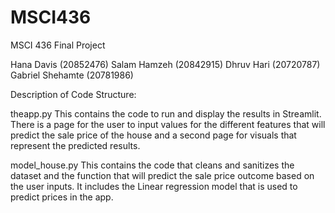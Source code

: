 # MSCI436
MSCI 436 Final Project

Hana Davis (20852476)
Salam Hamzeh (20842915)
Dhruv Hari (20720787)
Gabriel Shehamte (20781986)

Description of Code Structure:

theapp.py 
This contains the code to run and display the results in Streamlit. There is a page for the user to input values for the different features that will predict the sale price of the house and a second page for visuals that represent the predicted results.

model_house.py
This contains the code that cleans and sanitizes the dataset and the function that will predict the sale price outcome based on the user inputs. It includes the Linear regression model that is used to predict prices in the app.
